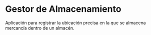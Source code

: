 # Gestor de Almacenamiento
Aplicación para registrar la ubicación precisa en la que se almacena mercancía dentro de un almacén.
